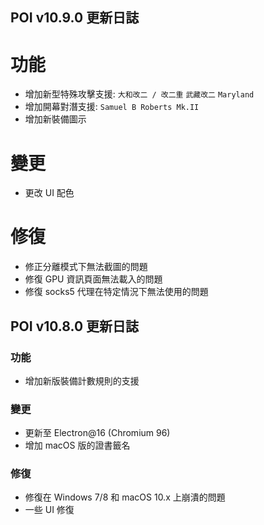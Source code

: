 ## POI v10.9.0 更新日誌

# 功能

- 增加新型特殊攻擊支援: `大和改二 / 改二重` `武藏改二` `Maryland`
- 增加開幕對潛支援: `Samuel B Roberts Mk.II`
- 增加新裝備圖示

# 變更

- 更改 UI 配色

# 修復

- 修正分離模式下無法截圖的問題
- 修復 GPU 資訊頁面無法載入的問題
- 修復 socks5 代理在特定情況下無法使用的問題

## POI v10.8.0 更新日誌

### 功能

- 增加新版裝備計數規則的支援

### 變更

- 更新至 Electron@16 (Chromium 96)
- 增加 macOS 版的證書籤名

### 修復

- 修復在 Windows 7/8 和 macOS 10.x 上崩潰的問題
- 一些 UI 修復
